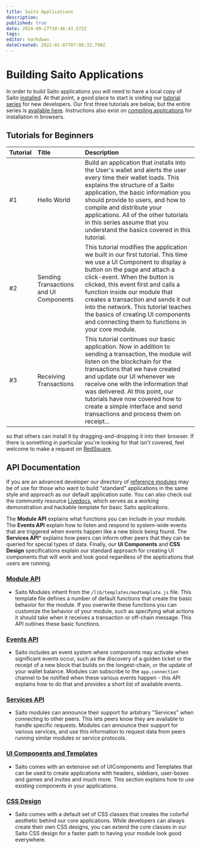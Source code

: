 ```yaml
---
title: Saito Applications
description: 
published: true
date: 2024-09-27T10:46:43.572Z
tags: 
editor: markdown
dateCreated: 2022-01-07T07:06:32.790Z
---
```


# Building Saito Applications

In order to build Saito applications you will need to have a local copy of Saito [installed](/en/tech/installation). At that point, a good place to start is visiting our [tutorial series](/tech/tutorials) for new developers. Our first three tutorials are below, but the entire series is [available here](/tech/tutorials). Instructions also exist on [compiling applications](/tech/compile) for installation in browsers.

## Tutorials for Beginners

| Tutorial    | Title | Description |
|:----------- |:----- |:----------- |
| #1          | Hello World | Build an application that installs into the User's wallet and alerts the user every time their wallet loads. This explains the structure of a Saito application, the basic information you should provide to users, and how to compile and distribute your applications. All of the other tutorials in this series assume that you understand the basics covered in this tutorial. |
| #2          | Sending Transactions and UI Components | This tutorial modifies the application we built in our first tutorial. This time we use a UI Component to display a button on the page and attach a click-event. When the button is clicked, this event first and calls a function inside our module that creates a transaction and sends it out into the network. This tutorial teaches the basics of creating UI components and connecting them to functions in your core module. |
| #3          | Receiving Transactions | This tutorial continues our basic application. Now in addition to sending a transaction, the module will listen on the blockchain for the transactions that we have created and update our UI whenever we receive one with the information that was delivered. At this point, our tutorials have now covered how to create a simple interface and send transactions and process them on receipt... |

 so that others can install it by dragging-and-dropping it into their browser. If there is something in particular you're looking for that isn't covered, feel welcome to make a request on [RedSquare](https://saito.io/redsquare).

## API Documentation

If you are an advanced developer our directory of [reference modules](https://github.com/SaitoTech/saito-lite-rust/tree/master/mods) may be of use for those who want to build "standard" applications in the same style and approach as our default application suite. You can also check out the community resource [Livedocs](https://github.com/mat888/saito-livedocs), which serves as a working demonstration and hackable template for basic Saito applications.

The **Module API** explains what functions you can include in your module. The **Events API** explain how to listen and respond to system-wide events that are triggered when events happen like a new block being found. The **Services API*** explains how peers can inform other peers that they can be queried for special types of data. Finally, our **Ui Components** and **CSS Design** specifications explain our standard approach for creating UI components that will work and look good regardless of the applications that users are running.

### [Module API](/tech/applications/module-api)
* Saito Modules inherit from the ```/lib/templates/modtemplate.js``` file. This template file defines a number of default functions that create the basic behavior for the module. If you overwrite these functions you can customize the behavior of your module, such as specifying what actions it should take when it receives a transaction or off-chain message. This API outlines these basic functions.

### [Events API](/tech/applications/events-api)
* Saito includes an event system where components may activate when significant events occur, such as the discovery of a golden ticket or the receipt of a new block that builds on the longest-chain, or the update of your wallet balance. Modules can subscribe to the ```app.connection``` channel to be notified when these various events happen - this API explains how to do that and provides a short list of available events.

### [Services API](/tech/applications/services-api)
* Saito modules can announce their support for arbitrary "Services" when connecting to other peers. This lets peers know they are available to handle specific requests. Modules can announce their support for various services, and use this information to request data from peers running similar modules or service protocols. 

### [UI Components and Templates](/tech/applications/ui-components)
* Saito comes with an extensive set of UIComponents and Templates that can be used to create applications with headers, sidebars, user-boxes and games and invites and much more. This section explains how to use existing components in your applications.

### [CSS Design](/tech/applications/saito-css)
* Saito comes with a default set of CSS classes that creates the colorful aesthetic behind our core applications. While developers can always create their own CSS designs, you can extend the core classes in our Saito CSS design for a faster path to having your module look good everywhere.



